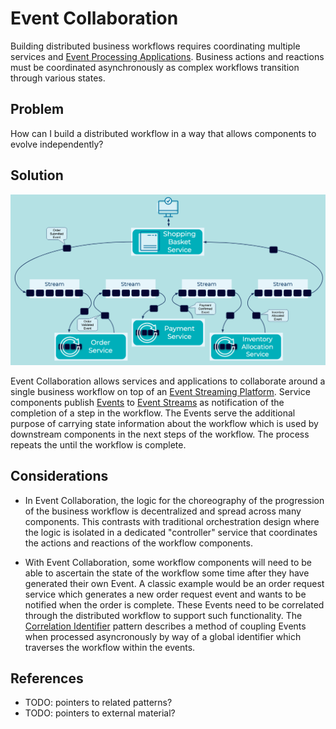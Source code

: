 # Event Collaboration
Building distributed business workflows requires coordinating multiple services and [Event Processing Applications](../event-processing/event-processing-application.md). Business actions and reactions must be coordinated asynchronously as complex workflows transition through various states.

## Problem
How can I build a distributed workflow in a way that allows components to evolve independently? 

## Solution
![event-collaboration](../img/event-collaboration.png)

Event Collaboration allows services and applications to collaborate around a single business workflow on top of an [Event Streaming Platform](../event-stream/event-streaming-platform.md). Service components publish [Events](../event/events.md) to [Event Streams](../event-stream/event-streams.md) as notification of the completion of a step in the workflow. The Events serve the additional purpose of carrying state information about the workflow which is used by downstream components in the next steps of the workflow. The process repeats the until the workflow is complete.

## Considerations
* In Event Collaboration, the logic for the choreography of the progression of the business workflow is decentralized and spread across many components. This contrasts with traditional orchestration design where the logic is isolated in a dedicated "controller" service that coordinates the actions and reactions of the workflow components.

* With Event Collaboration, some workflow components will need to be able to ascertain the state of the workflow some time after they have generated their own Event. A classic example would be an order request service which generates a new order request event and wants to be notified when the order is complete. These Events need to be correlated through the distributed workflow to support such functionality. The [Correlation Identifier](../event/correlation-identifier.md) pattern describes a method of coupling Events when processed asyncronously by way of a global identifier which traverses the workflow within the events.

## References
* TODO: pointers to related patterns?
* TODO: pointers to external material?


